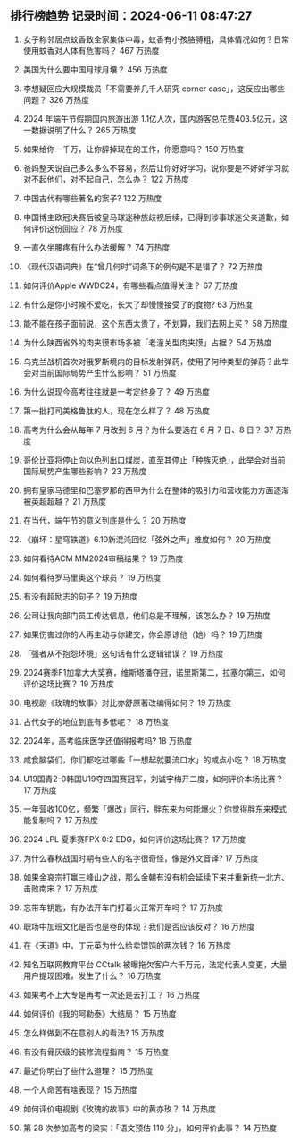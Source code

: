 
## 排行榜趋势 记录时间：2024-06-11 08:47:27
  
  1. 女子称邻居点蚊香致全家集体中毒，蚊香有小孩胳膊粗，具体情况如何？日常使用蚊香对人体有危害吗？ 467 万热度
    
  2. 美国为什么要中国月球月壤？ 456 万热度
    
  3. 李想疑回应大规模裁员「不需要养几千人研究 corner case」，这反应出哪些问题？ 326 万热度
    
  4. 2024 年端午节假期国内旅游出游 1.1亿人次，国内游客总花费403.5亿元，这一数据说明了什么？ 265 万热度
    
  5. 如果给你一千万，让你辞掉现在的工作，你愿意吗？ 150 万热度
    
  6. 爸妈整天说自己多么多么不容易，然后让你好好学习，说你要是不好好学习就对不起他们，对不起自己，怎么办？ 122 万热度
    
  7. 中国古代有哪些著名的案子? 122 万热度
    
  8. 中国博主欧冠决赛后被皇马球迷种族歧视后续，已得到涉事球迷父亲道歉，如何评价这份回应？ 78 万热度
    
  9. 一直久坐腰疼有什么办法缓解？ 74 万热度
    
  10. 《现代汉语词典》在“曾几何时”词条下的例句是不是错了？ 72 万热度
    
  11. 如何评价Apple WWDC24，有哪些看点值得关注？ 67 万热度
    
  12. 有什么是你小时候不爱吃，长大了却慢慢接受了的食物? 63 万热度
    
  13. 能不能在孩子面前说，这个东西太贵了，不划算，我们去网上买？ 58 万热度
    
  14. 为什么陕西省外的肉夹馍市场多被「老潼关型肉夹馍」占据？ 54 万热度
    
  15. 乌克兰战机首次对俄罗斯境内的目标发射弹药，使用了何种类型的弹药？此举会对当前国际局势产生什么影响？ 51 万热度
    
  16. 为什么说现今高考往往就是一考定终身了？ 49 万热度
    
  17. 第一批打司美格鲁肽的人，现在怎么样了？ 48 万热度
    
  18. 高考为什么会从每年 7 月改到 6 月？为什么要选在 6 月 7 日、8 日？ 37 万热度
    
  19. 哥伦比亚将停止向以色列出口煤炭，直至其停止「种族灭绝」，此举会对当前国际局势产生哪些影响？ 23 万热度
    
  20. 拥有皇家马德里和巴塞罗那的西甲为什么在整体的吸引力和营收能力方面逐渐被英超超越？ 21 万热度
    
  21. 在当代，端午节的意义到底是什么？ 20 万热度
    
  22. 《崩坏：星穹铁道》6.10新混沌回忆「弦外之声」难度如何？ 20 万热度
    
  23. 如何看待ACM MM2024审稿结果？ 19 万热度
    
  24. 如何看待罗马里奥这个球员？ 19 万热度
    
  25. 有没有超励志的句子？ 19 万热度
    
  26. 公司让我向部门员工传达信息，他们总是不理解，该怎么办？ 19 万热度
    
  27. 如果伤害过你的人再主动与你建交，你会原谅他（她）吗？ 19 万热度
    
  28. 「强者从不抱怨环境」这句话有什么逻辑错误？ 19 万热度
    
  29. 2024赛季F1加拿大大奖赛，维斯塔潘夺冠，诺里斯第二，拉塞尔第三，如何评价这场比赛？ 19 万热度
    
  30. 电视剧《玫瑰的故事》对比亦舒原著改编得如何？ 19 万热度
    
  31. 古代女子的地位到底有多低呢？ 18 万热度
    
  32. 2024年，高考临床医学还值得报考吗? 18 万热度
    
  33. 咸食脑袋们，你们都吃过哪些「一想起就要流口水」的咸点小吃？ 18 万热度
    
  34. U19国青2-0韩国U19夺四国赛冠军，刘诚宇梅开二度，如何评价本场比赛？ 17 万热度
    
  35. 一年营收100亿，频繁「爆改」同行，胖东来为何能爆火？你觉得胖东来模式能复制吗？ 17 万热度
    
  36. 2024 LPL 夏季赛FPX 0:2 EDG，如何评价这场比赛？ 17 万热度
    
  37. 为什么春秋战国时期有些人的名字很奇怪，像是外文音译? 17 万热度
    
  38. 如果金哀宗打赢三峰山之战，那么金朝有没有机会延续下来并重新统一北方、击败南宋？ 17 万热度
    
  39. 忘带车钥匙，有办法开车门打着火正常开车吗？ 17 万热度
    
  40. 职场中加班文化是否也是卷的体现？我们是否应该反对？ 16 万热度
    
  41. 在《天道》中，丁元英为什么给卖馄饨的两次钱？ 16 万热度
    
  42. 知名互联网教育平台 CCtalk 被曝拖欠客户六千万元，法定代表人变更，大量用户提现困难，发生了什么？ 16 万热度
    
  43. 如果考不上大专是再考一次还是去打工？ 16 万热度
    
  44. 如何评价《我的阿勒泰》大结局？ 15 万热度
    
  45. 怎么样做到不在意别人的看法? 15 万热度
    
  46. 有没有骨灰级的装修流程指南？ 15 万热度
    
  47. 最近你明白了些什么道理？ 15 万热度
    
  48. 一个人命苦有啥表现？ 15 万热度
    
  49. 如何评价电视剧《玫瑰的故事》中的黄亦玫？ 14 万热度
    
  50. 第 28 次参加高考的梁实：「语文预估 110 分」，如何评价此事？ 14 万热度
    